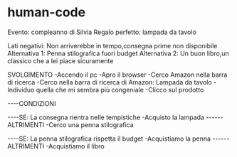 # human-code
Evento: compleanno di Silvia
Regalo perfetto: lampada da tavolo

Lati negativi: Non arriverebbe in tempo,consegna prime non disponibile
Alternativa 1: Penna stilografica fuori budget
Alternativa 2: Un buon libro,un classico che a lei piace sicuramente

SVOLGIMENTO 
-Accendo il pc
-Apro il browser
-Cerco Amazon nella barra di ricerca
-Cerco nella barra di ricerca di Amazon: Lampada da tavolo
-Individuo quella che mi sembra più congeniale
-Clicco sul prodotto

----CONDIZIONI

----SE: La consegna rientra nelle tempistiche
-Acquisto la lampada
------ALTRIMENTI
-Cerco una penna stilografica

----SE: La penna stilografica rispetta il budget
-Acquistiamo la penna
------ALTRIMENTI
-Acquistiamo il libro